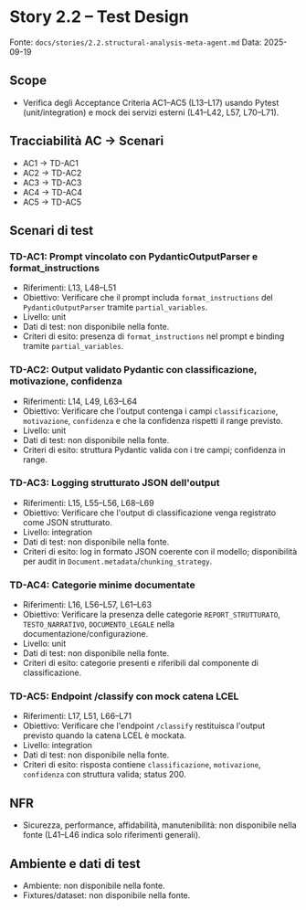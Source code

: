 # Story 2.2 – Test Design

Fonte: `docs/stories/2.2.structural-analysis-meta-agent.md`
Data: 2025-09-19

## Scope
- Verifica degli Acceptance Criteria AC1–AC5 (L13–L17) usando Pytest (unit/integration) e mock dei servizi esterni (L41–L42, L57, L70–L71).

## Tracciabilità AC → Scenari
- AC1 → TD-AC1
- AC2 → TD-AC2
- AC3 → TD-AC3
- AC4 → TD-AC4
- AC5 → TD-AC5

## Scenari di test

### TD-AC1: Prompt vincolato con PydanticOutputParser e format_instructions
- Riferimenti: L13, L48–L51
- Obiettivo: Verificare che il prompt includa `format_instructions` del `PydanticOutputParser` tramite `partial_variables`.
- Livello: unit
- Dati di test: non disponibile nella fonte.
- Criteri di esito: presenza di `format_instructions` nel prompt e binding tramite `partial_variables`.

### TD-AC2: Output validato Pydantic con classificazione, motivazione, confidenza
- Riferimenti: L14, L49, L63–L64
- Obiettivo: Verificare che l'output contenga i campi `classificazione`, `motivazione`, `confidenza` e che la confidenza rispetti il range previsto.
- Livello: unit
- Dati di test: non disponibile nella fonte.
- Criteri di esito: struttura Pydantic valida con i tre campi; confidenza in range.

### TD-AC3: Logging strutturato JSON dell'output
- Riferimenti: L15, L55–L56, L68–L69
- Obiettivo: Verificare che l'output di classificazione venga registrato come JSON strutturato.
- Livello: integration
- Dati di test: non disponibile nella fonte.
- Criteri di esito: log in formato JSON coerente con il modello; disponibilità per audit in `Document.metadata`/`chunking_strategy`.

### TD-AC4: Categorie minime documentate
- Riferimenti: L16, L56–L57, L61–L63
- Obiettivo: Verificare la presenza delle categorie `REPORT_STRUTTURATO`, `TESTO_NARRATIVO`, `DOCUMENTO_LEGALE` nella documentazione/configurazione.
- Livello: unit
- Dati di test: non disponibile nella fonte.
- Criteri di esito: categorie presenti e riferibili dal componente di classificazione.

### TD-AC5: Endpoint /classify con mock catena LCEL
- Riferimenti: L17, L51, L66–L71
- Obiettivo: Verificare che l'endpoint `/classify` restituisca l'output previsto quando la catena LCEL è mockata.
- Livello: integration
- Dati di test: non disponibile nella fonte.
- Criteri di esito: risposta contiene `classificazione`, `motivazione`, `confidenza` con struttura valida; status 200.

## NFR
- Sicurezza, performance, affidabilità, manutenibilità: non disponibile nella fonte (L41–L46 indica solo riferimenti generali).

## Ambiente e dati di test
- Ambiente: non disponibile nella fonte.
- Fixtures/dataset: non disponibile nella fonte.
